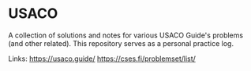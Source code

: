 # USACO
A collection of solutions and notes for various USACO Guide's problems (and other related). This repository serves as a personal practice log.

Links:
https://usaco.guide/
https://cses.fi/problemset/list/
